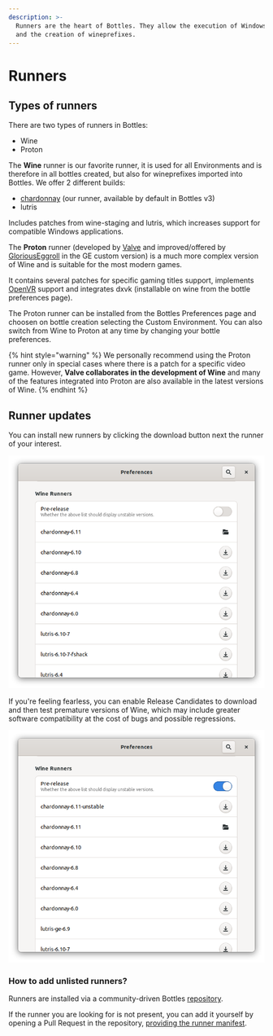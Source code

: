 ```yaml
---
description: >-
  Runners are the heart of Bottles. They allow the execution of Windows software
  and the creation of wineprefixes.
---
```


# Runners

## Types of runners

There are two types of runners in Bottles:

* Wine
* Proton

The **Wine** runner is our favorite runner, it is used for all Environments and is therefore in all bottles created, but also for wineprefixes imported into Bottles. We offer 2 different builds:

* [chardonnay](https://github.com/bottlesdevs/wine) \(our runner, available by default in Bottles v3\)
* lutris

Includes patches from wine-staging and lutris, which increases support for compatible Windows applications.

The **Proton** runner \(developed by [Valve](https://github.com/ValveSoftware/Proton) and improved/offered by [GloriousEggroll](https://github.com/GloriousEggroll/proton-ge-custom) in the GE custom version\) is a much more complex version of Wine and is suitable for the most modern games.

It contains several patches for specific gaming titles support, implements [OpenVR](https://partner.steamgames.com/doc/features/steamvr/openvr) support and integrates dxvk \(installable on wine from the bottle preferences page\).

The Proton runner can be installed from the Bottles Preferences page and choosen on bottle creation selecting the Custom Environment. You can also switch from Wine to Proton at any time by changing your bottle preferences.

{% hint style="warning" %}
We personally recommend using the Proton runner only in special cases where there is a patch for a specific video game. However, **Valve collaborates in the development of Wine** and many of the features integrated into Proton are also available in the latest versions of Wine.
{% endhint %}

## Runner updates

You can install new runners by clicking the download button next the runner of your interest.

![Runners management from Bottles preferences](../.gitbook/assets/image%20%2815%29.png)

If you're feeling fearless, you can enable Release Candidates to download and then test premature versions of Wine, which may include greater software compatibility at the cost of bugs and possible regressions.

![Pre-release](../.gitbook/assets/image%20%2814%29.png)

### How to add unlisted runners?

Runners are installed via a community-driven Bottles [repository](https://github.com/bottlesdevs/components).

If the runner you are looking for is not present, you can add it yourself by opening a Pull Request in the repository, [providing the runner manifest](https://github.com/bottlesdevs/components/blob/main/README.md#how-to-contribute).

